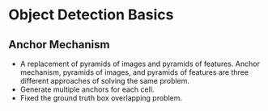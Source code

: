 # Object Detection Basics

## Anchor Mechanism

* A replacement of pyramids of images and pyramids of features.
  Anchor mechanism, pyramids of images, and pyramids of features are three different approaches of solving the same problem.
* Generate multiple anchors for each cell.
* Fixed the ground truth box overlapping problem.
